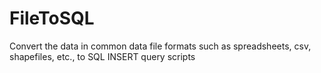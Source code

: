# FileToSQL
Convert the data in common data file formats such as spreadsheets, csv, shapefiles, etc., to SQL INSERT query scripts
